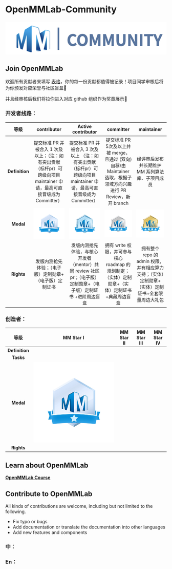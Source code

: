 # OpenMMLab-Community
![图标](https://github.com/oyater/OpenMMLab-Community/blob/main/icon/%E6%88%AA%E5%B1%8F2022-06-27%2016.35.29.png)

## Join OpenMMLab
 欢迎所有贡献者来填写 [表格](https://home-dev.mai4u.com/contributor)，你的每一份贡献都值得被记录！项目同学审核后将为你颁发对应荣誉与社区盲盒🎁
 
 并且经审核后我们将拉你进入对应 github 组织作为奖章展示🏅
 
 ### 开发者线路：
|**等级**     |  **contributor** | **Active contributor** | **committer** | **maintainer** | 
|:----:   |  :----:      | :----:             |:----:     |:----:      |
|**Definition**  |提交标准 PR 并被合入 1 次及以上；（注：如有突出贡献（标杆pr）可跨级向项目 maintainer 申请，最高可直接晋级成为Committer） | 提交标准 PR 并被合入 3 次及以上 （注：如有突出贡献（标杆pr）可跨级向项目 maintainer 申请，最高可直接晋级成为Committer）    |提交标准 PR 5次及以上并被 merge，且通过 (双向)自荐/由 Maintainer 选取，根据子领域方向兴趣进行 PR Review，新开 branch  | 经评审后发布并长期维护 MM 系列算法库、子项目成员 |   
 |**Medal**  | ![1](https://github.com/oyater/OpenMMLab-Community/blob/main/icon/middle_img_v2_f9b16886-570c-491b-989e-39bf514c9b7g.jpg)| ![2](https://github.com/oyater/OpenMMLab-Community/blob/main/icon/middle_img_v2_ba4edb22-9419-4fad-ad5d-116f82d3396g.jpg)  | ![3](https://github.com/oyater/OpenMMLab-Community/blob/main/icon/middle_img_v2_ad58b85e-f7bc-4c7a-88c1-7e1deb2a484g.jpg)      |  ![4](https://github.com/oyater/OpenMMLab-Community/blob/main/icon/middle_img_v2_291efc97-1002-4e95-9888-1cad9ed41dfg.jpg)   |   
|**Rights**   | 发版内测抢先体验；（电子版）定制勋章+（电子版）定制证书  |  发版内测抢先体验，与核心开发者（mentor）共同 review 社区pr；（电子版）定制勋章+（电子版）定制证书 +进阶周边盲盒    | 拥有 write 权限，并可参与核心 roadmap 的规划制定；（实体）定制勋章+（实体）定制证书+典藏周边盲盒  | 拥有整个 repo 的 admin 权限，并有相应算力支持；（实体）定制勋章+（实体）定制证书+全套限量周边大礼包          |   


 ### 创造者：
|**等级**     |  **MM Star Ⅰ** | **MM Star Ⅱ** | **MM Star Ⅲ** | **MM  Star Ⅳ** | 
|:----:   |  :----:      | :----:             |:----:     |:----:      |
|**Definition**  |       |          |       |   
|**Tasks**  |       |          |       |   
|**Medal**  |![1](https://github.com/oyater/OpenMMLab-Community/blob/main/icon/middle_img_v2_f9b16886-570c-491b-989e-39bf514c9b7g.jpg)    |  |           |   
|**Rights**   |     |    |       |           |   


## Learn about OpenMMLab

[**OpenMMLab Course**](https://github.com/wangruohui/OpenMMLabCourse)

## Contribute to OpenMMLab

All kinds of contributions are welcome, including but not limited to the following.

* Fix typo or bugs
* Add documentation or translate the documentation into other languages
* Add new features and components

### 中：
### En：


